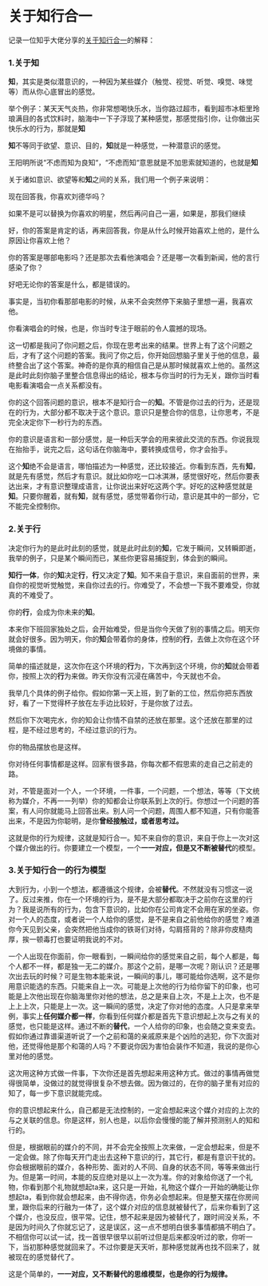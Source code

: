 # 关于知行合一

记录一位知乎大佬分享的[关于知行合一](https://www.zhihu.com/question/28052564/answer/1282463260)的解释：

### 1.关于知

**知**，其实是类似潜意识的，一种因为某些媒介（触觉、视觉、听觉、嗅觉、味觉等）而从你心底冒出的感觉。

举个例子：某天天气炎热，你非常想喝快乐水，当你路过超市，看到超市冰柜里玲琅满目的各式饮料时，脑海中一下子浮现了某种感觉，那感觉指引你，让你做出买快乐水的行为，那就是**知**

**知**不等同于欲望、意识、目的，**知**就是一种感觉，一种潜意识的感觉。

王阳明所说“不虑而知为良知“，“不虑而知“意思就是不加思索就知道的，也就是**知**

关于诸如意识、欲望等和**知**之间的关系，我们用一个例子来说明：

现在回答我，你喜欢刘德华吗？

如果不是可以替换为你喜欢的明星，然后再问自己一遍，如果是，那我们继续

好，你的答案是肯定的话，再来回答我，你是从什么时候开始喜欢上他的，是什么原因让你喜欢上他？

你的答案是哪部电影吗？还是那次去看他演唱会？还是哪一次看到新闻，他的言行感染了你？

好吧无论你的答案是什么，都是错误的。

事实是，当初你看那部电影的时候，从来不会突然停下来脑子里想一遍，我喜欢他。

你看演唱会的时候，也是，你当时专注于眼前的令人震撼的现场。

这一切都是我问了你问题之后，你现在思考出来的结果。世界上有了这个问题之后，才有了这个问题的答案。我问了你之后，你开始回想脑子里关于他的信息，最终整合出了这个答案。神奇的是你真的相信自己是从那时候就喜欢上他的。虽然这是此时此刻你脑子里整合信息得出的结论，根本与你当时的行为无关，跟你当时看电影看演唱会一点关系都没有。

你的这个回答问题的意识，根本不是知行合一的**知**。不管是你过去的行为，还是现在的行为，大部分都不取决于这个意识。意识只是整合你的信息，让你思考，不是完全决定你下一秒行为的东西。

你的意识是语言和一部分感觉，是一种后天学会的用来彼此交流的东西。你说我现在抬抬手，说完之后，这句话在你脑海中，要转换成信号，你才会抬手。

这个**知**绝不会是语言，哪怕描述为一种感觉，还比较接近。你看到东西，先有**知**，就是先有感觉，然后才有意识。就比如你吃一口冰淇淋，感觉很好吃，然后你要表达出来，才有意识整理成语言，让你说出来好吃这两个字。好吃的这种感觉就是**知**。只要你醒着，就有**知**，就有感觉，感觉带着你行动，意识是其中的一部分，它不能完全控制你。

### **2.关于行**

决定你行为的是此时此刻的感觉，就是此时此刻的**知**，它发于瞬间，又转瞬即逝，我举的例子，只是某个瞬间而已，某些你更容易捕捉到，体会到的瞬间。

**知行一体**，你的**知**决定**行**，**行**又决定了**知**。知不来自于意识，来自面前的世界，来自你的视觉听觉触觉，来自你过去的行。你难受了，不会想一下我不要难受，你就真的不难受了。

你的**行**，会成为你未来的**知**。

本来你下班回家独处之后，会开始难受，但是当你今天做了别的事情之后。明天你就会好很多。因为明天，你的**知**会带着你的身体，控制的**行**，去做上次你在这个环境做的事情。

简单的描述就是，这次你在这个环境的**行**为，下次再到这个环境，你的**知**就会带着你，按照上次的**行**为来做。昨天你没有沉浸在痛苦中，今天就也不会。

我举几个具体的例子给你。假如你第一天上班，到了新的工位，然后你把东西放好，看了一下觉得杯子放在左手边比较好，于是你放了过去。

然后你下次喝完水，你的知会让你情不自禁的还放在那里。这个还放在那里的过程，是不经过思考的，不经过意识的行为。

你的物品摆放也是这样。

你对待任何事情都是这样。回家有很多路，你每次都不假思索的走自己之前走的路。

对，不管是面对一个人，一个环境，一件事，一个问题，一个想法，等等（下文统称为媒介，不再一一列举）你的知都会让你联系到上次的行。你想过一个问题的答案，有人问你就能马上回答出来。别人问一个问题，周围人都不知道，只有你能答出来，不是因为你聪明，是你**曾经接触过，或者思考过。**

这就是你的行为规律，这就是知行合一。知不来自你的意识，来自于你上一次对这个媒介做出的行。你要建立一个模型，一个**一一对应，但是又不断被替代**的模型。

### **3.关于知行合一的行为模型**

大到行为，小到一个想法，都遵循这个规律，会被**替代**。不然就没有习惯这一说了。反过来推，你在一个环境的行为，是不是大部分都取决于之前你在这里的行为？我是说所有的行为，包含下意识的，比如你在公司肯定不会用在家的坐姿。你对一个人的态度，或者说一个人给你的感觉，是不是来自之前他给你的感觉？难道你今天见到父亲，会突然把他当成你的铁哥们对待，勾肩搭背的？除非你皮糙肉厚，挨一顿毒打也要证明我说的不对。

一个人出现在你面前，你一眼看到，一瞬间给你的感觉来自之前，每个人都是，每个人都不一样，都是独一无二的媒介。那这个之前，是哪一次呢？刚认识？还是哪次出去玩的时候？可是生物本能来说，一瞬间的事儿，哪可能给你选啊，这不是你用意识能选的东西。只能来自上一次。可能是上次他的行为给你留下的印象，也可能是上次他出现在你脑海里你对他的想法，总之是来自上次，不是上上次，也不是上上上次，只能是上一次。这一瞬间的感觉，决定了你对他的态度。人只是拿来举例，事实上**任何媒介都一样**，你看到任何媒介都是首先下意识想起上次与之有关的感觉，也只能是这样。通过不断的**替代**，一个人给你的印象，也会随之变来变去。假如你通过靠谱渠道听说了一个之前和蔼的亲戚原来是个凶险的逃犯，你下次面对他，还觉得他是那个和蔼的人吗？不要说你因为害怕会装作不知道，我说的是你心里对他的感觉。

这次用这种方式做一件事，下次你还是首先想起来用这种方式。做过的事情再做觉得很简单，没做过的就觉得很复杂不想去做。因为做过的，在你的脑子里有对应的知了，每一步下意识就能完成。

你的意识想起来什么，自己都是无法控制的，一定会想起来这个媒介对应的上次的与之关联的信息。你是这样，别人也是，以后你会慢慢的能了解并预测别人的知和行的。

但是，根据眼前的媒介的不同，并不会完全按照上次来做，一定会想起来，但是不一定会做。除了你每天开门走出去这种下意识的行，其它行，都是有意识干扰的。你会根据眼前的媒介，各种形势、面对的人不同、自身的状态不同，等等来做出行为。但是第一时间，本能的反应绝对是以上一次为准。你的对象给你送了一个礼物，你看到那个礼物就想起ta来，这只是一开始，礼物这个媒介一开始的确能让你想起ta，看到你就会想起来，由不得你选，你务必会想起来。但是整天摆在你房间里，跟你后来的行融为一体了，这个媒介对应的信息就被替代了，后来你看到了这个媒介，也没反应，很平常。记住，想不起来是因为被替代了，跟时间没关系，不是因为时间久了你就忘记了，这是误区，这一点不想明白很多事情都搞不明白了。不相信你可以试一试，找一首很早很早以前听过但是后来都没听过的歌，你听一下，当初那种感觉就回来了。不过你要是天天听，那种感觉就再也找不回来了，就被现在的感觉替代了。

这是个简单的，**一一对应，又不断替代的思维模型，也是你的行为规律。**

